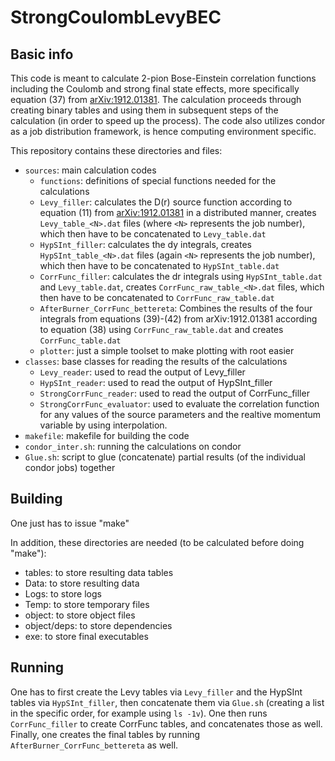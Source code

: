 # StrongCoulombLevyBEC

## Basic info
This code is meant to calculate 2-pion Bose-Einstein correlation functions including the Coulomb and strong final state effects, more specifically equation (37) from [arXiv:1912.01381](https://arxiv.org/abs/1912.01381). The calculation proceeds through creating binary tables and using them in subsequent steps of the calculation (in order to speed up the process). The code also utilizes condor as a job distribution framework, is hence computing environment specific.

This repository contains these directories and files:
- `sources`: main calculation codes
  - `functions`: definitions of special functions needed for the calculations
  - `Levy_filler`: calculates the D(r) source function according to equation (11) from [arXiv:1912.01381](https://arxiv.org/abs/1912.01381) in a distributed manner, creates `Levy_table_<N>.dat` files (where `<N>` represents the job number), which then have to be concatenated to `Levy_table.dat`
  - `HypSInt_filler`: calculates the dy integrals, creates `HypSInt_table_<N>.dat` files (again `<N>` represents the job number), which then have to be concatenated to `HypSInt_table.dat`
  - `CorrFunc_filler`: calculates the dr integrals using `HypSInt_table.dat` and `Levy_table.dat`, creates `CorrFunc_raw_table_<N>.dat` files, which then have to be concatenated to `CorrFunc_raw_table.dat`
  - `AfterBurner_CorrFunc_bettereta`: Combines the results of the four integrals from equations (39)-(42) from arXiv:1912.01381 according to equation (38) using `CorrFunc_raw_table.dat` and creates `CorrFunc_table.dat`
  - `plotter`:  just a simple toolset to make plotting with root easier
- `classes`: base classes for reading the results of the calculations
  - `Levy_reader`: used to read the output of Levy_filler
  - `HypSInt_reader`: used to read the output of HypSInt_filler
  - `StrongCorrFunc_reader`: used to read the output of CorrFunc_filler
  - `StrongCorrFunc_evaluator`: used to evaluate the correlation function for any values of the source parameters and the realtive momentum variable by using interpolation.
- `makefile`: makefile for building the code
- `condor_inter.sh`: running the calculations on condor
- `Glue.sh`: script to glue (concatenate) partial results (of the individual condor jobs) together

## Building
One just has to issue "make"

In addition, these directories are needed (to be calculated before doing "make"):
- tables: to store resulting data tables
- Data: to store resulting data
- Logs: to store logs
- Temp: to store temporary files
- object: to store object files
- object/deps: to store dependencies
- exe: to store final executables


## Running
One has to first create the Levy tables via `Levy_filler` and the HypSInt tables via `HypSInt_filler`, then concatenate them via `Glue.sh` (creating a list in the specific order, for example using `ls -1v`). One then runs `CorrFunc_filler` to create CorrFunc tables, and concatenates those as well. Finally, one creates the final tables by running `AfterBurner_CorrFunc_bettereta` as well.

